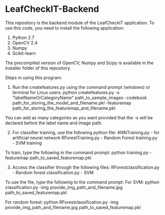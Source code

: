 # LeafCheckIT-Backend
This repository is the backend module of the LeafCheckIT application.
To use this code, you need to install the following application:
1. Python 2.7
2. OpenCV 2.4
3. Numpy
4. Scikit-learn

The precompiled version of OpenCV, Numpy and Scipy is available in the installer folder of this repository.

Steps in using this program:
1. Run the createfeatures.py using the command prompt (windows) or terminal for Linux users:
  python createfeatures.py -s "labelNameOrCategoryName" path_to_sample_images  -codebook path_for_storing_the_model_and_filename.pkl -featuremap path_for_storing_the_featuremap_and_filename.pkl 
  
You can add as many categories as you want provided that the -s will be declared before the label name and image path.

2. For classifier training, use the following python file:
ANNTraining.py - for artificial neural network
RForestTraining.py - Random Forest
training.py - SVM training

To train, type the following in the command prompt:
python training.py -featuremap path_to_saved_featuremap.pkl

3. Access the classifier through the following files:
RForestclassification.py - Random forest
classification.py - SVM

To use the file, type the following to the command prompt:
For SVM:
python classification.py -img provide_img_path_and_filename.jpg path_to_saved_featuremap.pkl

For random forest:
python RForestclassification.py -img provide_img_path_and_filename.jpg path_to_saved_featuremap.pkl
